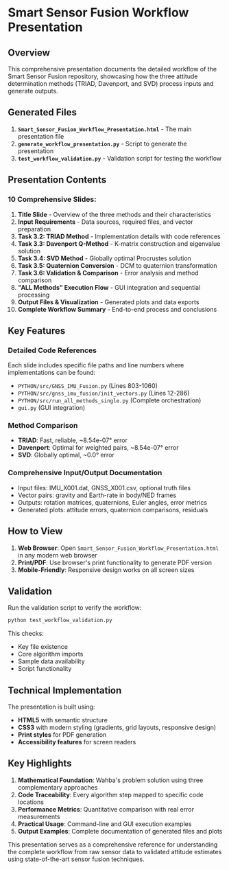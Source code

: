 # Smart Sensor Fusion Workflow Presentation

## Overview

This comprehensive presentation documents the detailed workflow of the Smart Sensor Fusion repository, showcasing how the three attitude determination methods (TRIAD, Davenport, and SVD) process inputs and generate outputs.

## Generated Files

1. **`Smart_Sensor_Fusion_Workflow_Presentation.html`** - The main presentation file
2. **`generate_workflow_presentation.py`** - Script to generate the presentation
3. **`test_workflow_validation.py`** - Validation script for testing the workflow

## Presentation Contents

### 10 Comprehensive Slides:

1. **Title Slide** - Overview of the three methods and their characteristics
2. **Input Requirements** - Data sources, required files, and vector preparation
3. **Task 3.2: TRIAD Method** - Implementation details with code references
4. **Task 3.3: Davenport Q-Method** - K-matrix construction and eigenvalue solution
5. **Task 3.4: SVD Method** - Globally optimal Procrustes solution
6. **Task 3.5: Quaternion Conversion** - DCM to quaternion transformation
7. **Task 3.6: Validation & Comparison** - Error analysis and method comparison
8. **"ALL Methods" Execution Flow** - GUI integration and sequential processing
9. **Output Files & Visualization** - Generated plots and data exports
10. **Complete Workflow Summary** - End-to-end process and conclusions

## Key Features

### Detailed Code References
Each slide includes specific file paths and line numbers where implementations can be found:
- `PYTHON/src/GNSS_IMU_Fusion.py` (Lines 803-1060)
- `PYTHON/src/gnss_imu_fusion/init_vectors.py` (Lines 12-286)
- `PYTHON/src/run_all_methods_single.py` (Complete orchestration)
- `gui.py` (GUI integration)

### Method Comparison
- **TRIAD**: Fast, reliable, ~8.54e-07° error
- **Davenport**: Optimal for weighted pairs, ~8.54e-07° error  
- **SVD**: Globally optimal, ~0.0° error

### Comprehensive Input/Output Documentation
- Input files: IMU_X001.dat, GNSS_X001.csv, optional truth files
- Vector pairs: gravity and Earth-rate in body/NED frames
- Outputs: rotation matrices, quaternions, Euler angles, error metrics
- Generated plots: attitude errors, quaternion comparisons, residuals

## How to View

1. **Web Browser**: Open `Smart_Sensor_Fusion_Workflow_Presentation.html` in any modern web browser
2. **Print/PDF**: Use browser's print functionality to generate PDF version
3. **Mobile-Friendly**: Responsive design works on all screen sizes

## Validation

Run the validation script to verify the workflow:
```bash
python test_workflow_validation.py
```

This checks:
- Key file existence
- Core algorithm imports
- Sample data availability
- Script functionality

## Technical Implementation

The presentation is built using:
- **HTML5** with semantic structure
- **CSS3** with modern styling (gradients, grid layouts, responsive design)
- **Print styles** for PDF generation
- **Accessibility features** for screen readers

## Key Highlights

1. **Mathematical Foundation**: Wahba's problem solution using three complementary approaches
2. **Code Traceability**: Every algorithm step mapped to specific code locations
3. **Performance Metrics**: Quantitative comparison with real error measurements
4. **Practical Usage**: Command-line and GUI execution examples
5. **Output Examples**: Complete documentation of generated files and plots

This presentation serves as a comprehensive reference for understanding the complete workflow from raw sensor data to validated attitude estimates using state-of-the-art sensor fusion techniques.